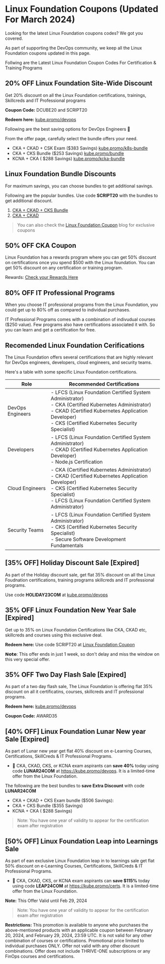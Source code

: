 # Linux Foundation Coupons (Updated For March 2024)

Looking for the latest Linux Foundation coupons codes? We got you covered.

As part of supporting the DevOps community, we keep all the Linux Foundation coupons updated in this page.

Follwing are the Latest Linux Foundation Coupon Codes  For Certification &amp; Training Programs

## 20% OFF Linux Foundation Site-Wide Discount

Get 20% discount on all the Linux Foundation certifications, trainings, Skillcreds and IT Professional programs

**Coupon Code:** DCUBE20 and SCRIPT20

**Redeem here:** [kube.promo/devops](https://kube.promo/devops)

Following are the best saving options for DevOps Engineers 🚀

From the offer page, carefully select the bundle offers your need.

- CKA + CKAD + CSK Exam ($383 Savings) [kube.promo/k8s-bundle](https://kube.promo/k8s-bundle)
- CKA + CKS Bundle ($253 Savings) [kube.promo/bundle](https://kube.promo/bundle)
- KCNA + CKA ( $288 Savings) [kube.promo/kcka-bundle](https://kube.promo/kcna-cka)

## Linux Foundation Bundle Discounts

For maximum savings, you can choose bundles to get additional savings.

Following are the popular bundles. Use code **SCRIPT20** with the bundles to get additional discount.

1. [CKA + CKAD + CKS Bundle](https://kube.promo/k8s-bundle)
2. [CKA + CKAD](https://kube.promo/bundle)


> You can also check the [Linux Foundation Coupon](https://comtechies.com/linux-foundation-coupon.html) blog for exclusive coupons

## 50% OFF CKA Coupon

Linux Foundation has a rewards program where you can get 50% discount on certifications once you spend $500 with the Linux foundation. You can get 50% discount on any certification or training program.

Rewards: [Check your Rewards Here](https://openprofile.dev/myrewards/coupons)

## 80% OFF IT Professional Programs

When you choose IT professional programs from the Linux Foundation, you could get up to 80% off as compared to individual purchases.

IT Professional Programs comes with a combination of indivudual courses ($250 value). Few programs also have certifications associated it with. So you can learn and get a certification for free.

## Recomended Linux Foundation Cerifications

The Linux Foundation offers several certifications that are highly relevant for DevOps engineers, developers, cloud engineers, and security teams. 

Here's a table with some specific Linux Foundation certifications.

| Role               | Recommended Certifications                                                         |
|--------------------|-------------------------------------------------------------------------------------|
| DevOps Engineers   | - LFCS (Linux Foundation Certified System Administrator) <br> - CKA (Certified Kubernetes Administrator) <br> - CKAD (Certified Kubernetes Application Developer) <br> - CKS (Certified Kubernetes Security Specialist) |
| Developers         | - LFCS (Linux Foundation Certified System Administrator) <br> - CKAD (Certified Kubernetes Application Developer) <br> - Node.js Certification |
| Cloud Engineers    | - CKA (Certified Kubernetes Administrator) <br> - CKAD (Certified Kubernetes Application Developer) <br> - CKS (Certified Kubernetes Security Specialist) <br> - LFCS (Linux Foundation Certified System Administrator) |
| Security Teams     | - LFCS (Linux Foundation Certified System Administrator) <br> - CKS (Certified Kubernetes Security Specialist) <br> - Secure Software Development Fundamentals |

## [35% OFF] Holiday Discount Sale [Expired]

As part of the Holiday discount sale, get flat 35% discount on all the Linux Foudnation certifications, training programs skillcreds and IT professional programs.

Use code **HOLIDAY23COM** at [kube.promo/devops](https://kube.promo/devops)

## 35% OFF Linux Foundation New Year Sale [Expired]

Get up to 35% on Linux Foundation Certifications like CKA, CKAD etc, skillcreds and courses using this exclusive deal.

**Redeem here:** Use code SCRIPT20 at [Linux Foundation Coupon](https://kube.promo/devops)

𝗡𝗼𝘁𝗲: This offer ends in just 1 week, so don't delay and miss the window on this very special offer.

## 35% OFF Two Day Flash Sale [Expired]

As part of a two day flash sale, The Linux Foundation is offering flat 35% discount on all it certificatins, courses, skillcreds and IT professional programs.

**Redeem here:** [kube.promo/devops](https://kube.promo/devops)

**Coupon Code:** AWARD35 

## [40% OFF] Linux Foundation Lunar New year Sale [Expired]

As part of Lunar new year get flat 40% discount on e-Learning Courses, Certifications, SkillCreds & IT Professional Programs.

- 🚀  CKA, CKAD, CKS, or KCNA exam aspirants can **save 40%** today using code **LUNAR24COM** at https://kube.promo/devops. It is a limited-time offer from the Linux Foundation.

The following are the best bundles to **save Extra Discount** with code **LUNAR24COM**

- CKA + CKAD + CKS Exam bundle ($506 Savings): 
- CKA + CKS Bundle ($355 Savings) 
- KCNA + CKA ( $288 Savings) 

>Note: You have one year of validity to appear for the certification exam after registration

## [50% OFF] Linux Foundation Leap into Learnings Sale

As part of ean exclusive Linux Foundation leap in to learnings sale get flat 50% discount on e-Learning Courses, Certifications, SkillCreds & IT Professional Programs.

- 🚀  CKA, CKAD, CKS, or KCNA exam aspirants can **save $115%** today using code **LEAP24COM** at https://kube.promo/certs. It is a limited-time offer from the Linux Foundation.

**Note:** This Offer Valid until Feb 29, 2024  

>Note: You have one year of validity to appear for the certification exam after registration

**Restrictions:** This promotion is available to anyone who purchases the above-mentioned products with an applicable coupon between February 20, 2024, and February 29, 2024, 23:59 UTC. It is not valid for any other combination of courses or certifications. Promotional price limited to individual purchases ONLY. Offer not valid with any other discount combinations. Offer does not include THRIVE-ONE subscriptions or any FinOps courses and certifications.


   
